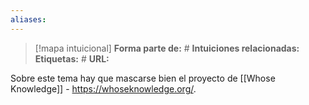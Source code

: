 ```yaml
---
aliases: 
--- 
```

> [!mapa intuicional]
> **Forma parte de:** #
> **Intuiciones relacionadas:** 
> **Etiquetas:** #
> **URL:** 

Sobre este tema hay que mascarse bien el proyecto de [[Whose Knowledge]] - https://whoseknowledge.org/.
